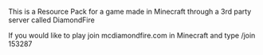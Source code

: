 This is a Resource Pack for a game made in Minecraft through a 3rd party server called DiamondFire

If you would like to play join mcdiamondfire.com in Minecraft and type /join 153287 
